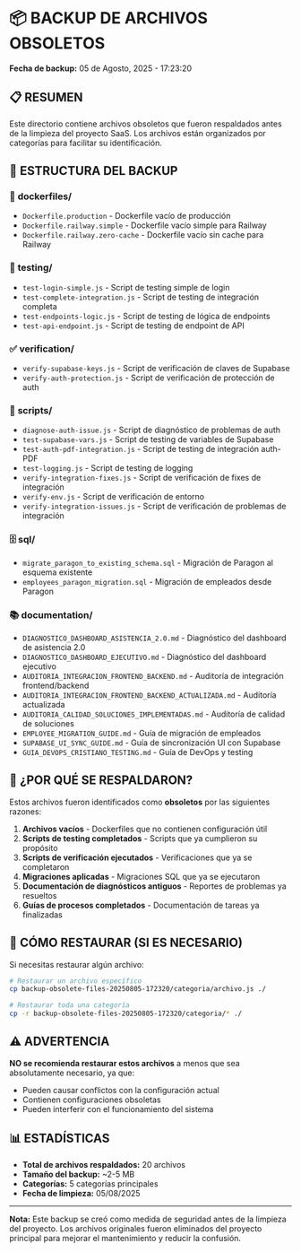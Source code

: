 # 📦 BACKUP DE ARCHIVOS OBSOLETOS

**Fecha de backup:** 05 de Agosto, 2025 - 17:23:20

## 📋 RESUMEN

Este directorio contiene archivos obsoletos que fueron respaldados antes de la limpieza del proyecto SaaS. Los archivos están organizados por categorías para facilitar su identificación.

## 📁 ESTRUCTURA DEL BACKUP

### 🐳 **dockerfiles/**
- `Dockerfile.production` - Dockerfile vacío de producción
- `Dockerfile.railway.simple` - Dockerfile vacío simple para Railway
- `Dockerfile.railway.zero-cache` - Dockerfile vacío sin cache para Railway

### 🧪 **testing/**
- `test-login-simple.js` - Script de testing simple de login
- `test-complete-integration.js` - Script de testing de integración completa
- `test-endpoints-logic.js` - Script de testing de lógica de endpoints
- `test-api-endpoint.js` - Script de testing de endpoint de API

### ✅ **verification/**
- `verify-supabase-keys.js` - Script de verificación de claves de Supabase
- `verify-auth-protection.js` - Script de verificación de protección de auth

### 🔧 **scripts/**
- `diagnose-auth-issue.js` - Script de diagnóstico de problemas de auth
- `test-supabase-vars.js` - Script de testing de variables de Supabase
- `test-auth-pdf-integration.js` - Script de testing de integración auth-PDF
- `test-logging.js` - Script de testing de logging
- `verify-integration-fixes.js` - Script de verificación de fixes de integración
- `verify-env.js` - Script de verificación de entorno
- `verify-integration-issues.js` - Script de verificación de problemas de integración

### 🗄️ **sql/**
- `migrate_paragon_to_existing_schema.sql` - Migración de Paragon al esquema existente
- `employees_paragon_migration.sql` - Migración de empleados desde Paragon

### 📚 **documentation/**
- `DIAGNOSTICO_DASHBOARD_ASISTENCIA_2.0.md` - Diagnóstico del dashboard de asistencia 2.0
- `DIAGNOSTICO_DASHBOARD_EJECUTIVO.md` - Diagnóstico del dashboard ejecutivo
- `AUDITORIA_INTEGRACION_FRONTEND_BACKEND.md` - Auditoría de integración frontend/backend
- `AUDITORIA_INTEGRACION_FRONTEND_BACKEND_ACTUALIZADA.md` - Auditoría actualizada
- `AUDITORIA_CALIDAD_SOLUCIONES_IMPLEMENTADAS.md` - Auditoría de calidad de soluciones
- `EMPLOYEE_MIGRATION_GUIDE.md` - Guía de migración de empleados
- `SUPABASE_UI_SYNC_GUIDE.md` - Guía de sincronización UI con Supabase
- `GUIA_DEVOPS_CRISTIANO_TESTING.md` - Guía de DevOps y testing

## 🚨 **¿POR QUÉ SE RESPALDARON?**

Estos archivos fueron identificados como **obsoletos** por las siguientes razones:

1. **Archivos vacíos** - Dockerfiles que no contienen configuración útil
2. **Scripts de testing completados** - Scripts que ya cumplieron su propósito
3. **Scripts de verificación ejecutados** - Verificaciones que ya se completaron
4. **Migraciones aplicadas** - Migraciones SQL que ya se ejecutaron
5. **Documentación de diagnósticos antiguos** - Reportes de problemas ya resueltos
6. **Guías de procesos completados** - Documentación de tareas ya finalizadas

## 🔄 **CÓMO RESTAURAR (SI ES NECESARIO)**

Si necesitas restaurar algún archivo:

```bash
# Restaurar un archivo específico
cp backup-obsolete-files-20250805-172320/categoria/archivo.js ./

# Restaurar toda una categoría
cp -r backup-obsolete-files-20250805-172320/categoria/* ./
```

## ⚠️ **ADVERTENCIA**

**NO se recomienda restaurar estos archivos** a menos que sea absolutamente necesario, ya que:
- Pueden causar conflictos con la configuración actual
- Contienen configuraciones obsoletas
- Pueden interferir con el funcionamiento del sistema

## 📊 **ESTADÍSTICAS**

- **Total de archivos respaldados:** 20 archivos
- **Tamaño del backup:** ~2-5 MB
- **Categorías:** 5 categorías principales
- **Fecha de limpieza:** 05/08/2025

---

**Nota:** Este backup se creó como medida de seguridad antes de la limpieza del proyecto. Los archivos originales fueron eliminados del proyecto principal para mejorar el mantenimiento y reducir la confusión. 